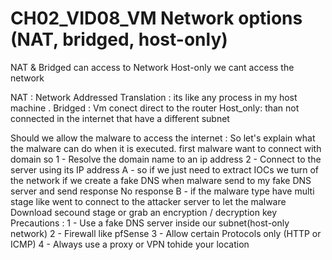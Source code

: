 # CH02_VID08_VM Network options (NAT, bridged, host-only)
NAT & Bridged can access to Network
Host-only we cant access the network

NAT : Network Addressed Translation : its like any process in my host machine .
Bridged : Vm conect direct to the router
Host_only: than not connected in the internet that have a different subnet

Should we allow the malware to access the internet : 
So let's explain what the malware can do when it is executed.
first malware want to connect with domain so
1 - Resolve the domain name to an ip address
2 - Connect to the server using its IP address 
    A - so if we just need to extract IOCs we turn of the network if we create a fake DNS when malware send to my fake DNS server  and send response No response
    B - if the malware type have multi stage  like went to  connect to the attacker server  to let the malware Download secound stage or grab an encryption / decryption key
  Precautions : 
  1 - Use a fake DNS server inside our subnet(host-only network)
  2 - Firewall like pfSense
  3 - Allow certain Protocols only (HTTP or ICMP)
  4 - Always use a proxy or VPN tohide your location
